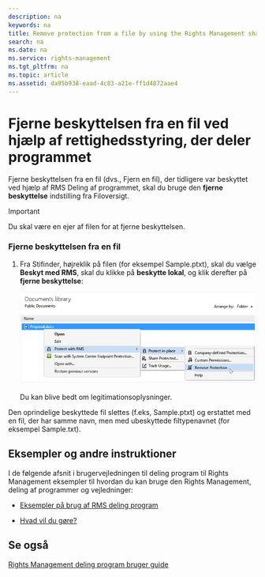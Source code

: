 ```yaml
---
description: na
keywords: na
title: Remove protection from a file by using the Rights Management sharing application
search: na
ms.date: na
ms.service: rights-management
ms.tgt_pltfrm: na
ms.topic: article
ms.assetid: da95b938-eaad-4c83-a21e-ff1d4872aae4
---
```

# Fjerne beskyttelsen fra en fil ved hj&#230;lp af rettighedsstyring, der deler programmet
Fjerne beskyttelsen fra en fil (dvs., Fjern en fil), der tidligere var beskyttet ved hjælp af RMS Deling af programmet, skal du bruge den **fjerne beskyttelse** indstilling fra Filoversigt.

> [!IMPORTANT]
> Du skal være en ejer af filen for at fjerne beskyttelsen.

### Fjerne beskyttelsen fra en fil

1.  Fra Stifinder, højreklik på filen (for eksempel Sample.ptxt), skal du vælge **Beskyt med RMS**, skal du klikke på **beskytte lokal**, og klik derefter på **fjerne beskyttelse**:

    ![](../Image/ADRMS_MSRMSApp_RemoveProtection.png)

    Du kan blive bedt om legitimationsoplysninger.

Den oprindelige beskyttede fil slettes (f.eks, Sample.ptxt) og erstattet med en fil, der har samme navn, men med ubeskyttede filtypenavnet (for eksempel Sample.txt).

## Eksempler og andre instruktioner
I de følgende afsnit i brugervejledningen til deling program til Rights Management eksempler til hvordan du kan bruge den Rights Management, deling af programmer og vejledninger:

-   [Eksempler på brug af RMS deling program](../Topic/Rights_Management_sharing_application_user_guide.md#BKMK_SharingExamples)

-   [Hvad vil du gøre?](../Topic/Rights_Management_sharing_application_user_guide.md#BKMK_SharingInstructions)

## Se også
[Rights Management deling program bruger guide](../Topic/Rights_Management_sharing_application_user_guide.md)

